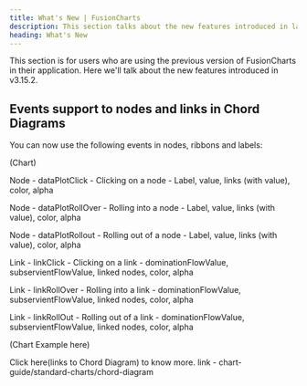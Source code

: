 ```yaml
---
title: What's New | FusionCharts
description: This section talks about the new features introduced in latest version.
heading: What's New
---
```


This section is for users who are using the previous version of FusionCharts in their application. Here we'll talk about the new features introduced in v3.15.2.

## Events support to nodes and links in Chord Diagrams

You can now use the following events in nodes, ribbons and labels:

(Chart)

Node - dataPlotClick - Clicking on a node - Label, value, links (with value), color, alpha

Node - dataPlotRollOver - Rolling into a node - Label, value, links (with value), color, alpha

Node - dataPlotRollout - Rolling out of a node - Label, value, links (with value), color, alpha

Link - linkClick - Clicking on a link - dominationFlowValue, subservientFlowValue, linked nodes, color, alpha

Link - linkRollOver - Rolling into a link - dominationFlowValue, subservientFlowValue, linked nodes, color, alpha

Link - linkRollOut - Rolling out of a link - dominationFlowValue, subservientFlowValue, linked nodes, color, alpha


(Chart Example here)

Click here(links to Chord Diagram) to know more.
link - chart-guide/standard-charts/chord-diagram